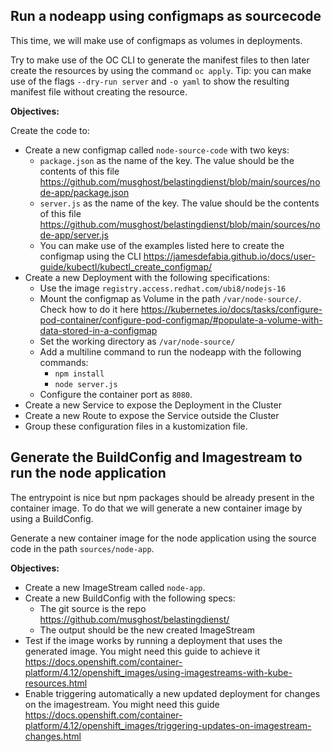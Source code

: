 ## Run a nodeapp using configmaps as sourcecode

This time, we will make use of configmaps as volumes in deployments.

Try to make use of the OC CLI to generate the manifest files to then later create the resources by using the command `oc apply`. Tip: you can make use of the flags `--dry-run server` and `-o yaml` to show the resulting manifest file without creating the resource.

**Objectives:**

Create the code to:

- Create a new configmap called `node-source-code` with two keys:
    - `package.json` as the name of the key. The value should be the contents of this file https://github.com/musghost/belastingdienst/blob/main/sources/node-app/package.json
    - `server.js` as the name of the key. The value should be the contents of this file https://github.com/musghost/belastingdienst/blob/main/sources/node-app/server.js
    - You can make use of the examples listed here to create the configmap using the CLI https://jamesdefabia.github.io/docs/user-guide/kubectl/kubectl_create_configmap/
- Create a new Deployment with the following specifications:
    - Use the image `registry.access.redhat.com/ubi8/nodejs-16`
    - Mount the configmap as Volume in the path `/var/node-source/`. Check how to do it here https://kubernetes.io/docs/tasks/configure-pod-container/configure-pod-configmap/#populate-a-volume-with-data-stored-in-a-configmap
    - Set the working directory as `/var/node-source/`
    - Add a multiline command to run the nodeapp with the following commands:
        - `npm install`
        - `node server.js`
    - Configure the container port as `8080`.
- Create a new Service to expose the Deployment in the Cluster
- Create a new Route to expose the Service outside the Cluster
- Group these configuration files in a kustomization file.

## Generate the BuildConfig and Imagestream to run the node application

The entrypoint is nice but npm packages should be already present in the container image. To do that we will generate a new container image by using a BuildConfig.

Generate a new container image for the node application using the source code in the path `sources/node-app`.

**Objectives:**

- Create a new ImageStream called `node-app`.
- Create a new BuildConfig with the following specs:
    - The git source is the repo https://github.com/musghost/belastingdienst/
    - The output should be the new created ImageStream 
- Test if the image works by running a deployment that uses the generated image. You might need this guide to achieve it https://docs.openshift.com/container-platform/4.12/openshift_images/using-imagestreams-with-kube-resources.html
- Enable triggering automatically a new updated deployment for changes on the imagestream. You might need this guide https://docs.openshift.com/container-platform/4.12/openshift_images/triggering-updates-on-imagestream-changes.html

